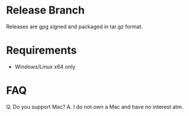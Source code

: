 # Release Branch
Releases are gpg signed and packaged in tar.gz format.

# Requirements
* Windows/Linux x64 only

# FAQ
Q. Do you support Mac?
A. I do not own a Mac and have no interest atm.
